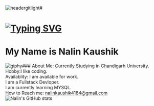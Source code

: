 
![headergitlight](https://user-images.githubusercontent.com/124071628/215902087-1fd1ab82-878b-4462-b340-cea26277fd58.gif)# <img   href='https://raw.githubusercontent.com/thomasync/thomasync/main/headergitdark.gif' >   
# [![Typing SVG](https://readme-typing-svg.demolab.com?font=Fira+Code&weight=650&size=25&pause=1000&color=73C8F7&background=FFFFFFEE&center=true&width=435&lines=Welcome+to+My+GitHub+Profile)](https://git.io/typing-svg)
# My Name is Nalin Kaushik 
![giphy](https://user-images.githubusercontent.com/124071628/215903383-2e660bd6-3c13-4bad-80dc-3f92c4209806.gif)### About Me: 
Currently Studying in Chandigarh University.   
Hobby:I like coding.    
Availablity: I am available for work.  
I am a Fullstack Devloper.  
I am currently learning MYSQL.  
How to Reach me: nalinkaushik4184@gmail.com  
![Nalin's GitHub stats](https://github-readme-stats.vercel.app/api?username=NalinKaushik07&show_icons=true&theme=radical)  
     
       
      
<!-- BLOG-POST-LIST:START -->
<!-- BLOG-POST-LIST:END -->
 



